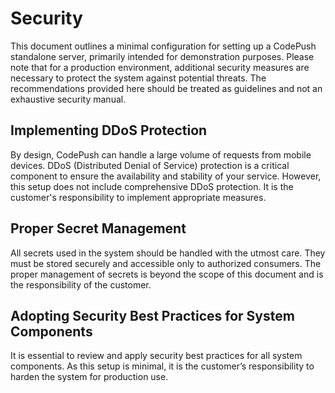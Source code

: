 # Security

This document outlines a minimal configuration for setting up a CodePush standalone server, primarily intended for demonstration purposes. Please note that for a production environment, additional security measures are necessary to protect the system against potential threats. The recommendations provided here should be treated as guidelines and not an exhaustive security manual.

## Implementing DDoS Protection

By design, CodePush can handle a large volume of requests from mobile devices. DDoS (Distributed Denial of Service) protection is a critical component to ensure the availability and stability of your service. However, this setup does not include comprehensive DDoS protection. It is the customer's responsibility to implement appropriate measures.

## Proper Secret Management

All secrets used in the system should be handled with the utmost care. They must be stored securely and accessible only to authorized consumers. The proper management of secrets is beyond the scope of this document and is the responsibility of the customer.

## Adopting Security Best Practices for System Components

It is essential to review and apply security best practices for all system components. As this setup is minimal, it is the customer’s responsibility to harden the system for production use.
